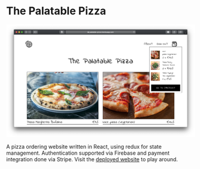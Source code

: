 # The Palatable Pizza

![Website Screenshot](/screenshot.png)

A pizza ordering website written in React, using redux for state management. Authentication supported via Firebase and payment integration done via Stripe. Visit the [deployed website](https://palatable-pizza.herokuapp.com) to play around.
